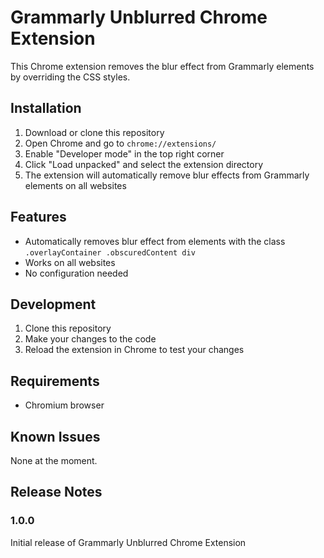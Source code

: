 # Grammarly Unblurred Chrome Extension

This Chrome extension removes the blur effect from Grammarly elements by overriding the CSS styles.

## Installation

1. Download or clone this repository
2. Open Chrome and go to `chrome://extensions/`
3. Enable "Developer mode" in the top right corner
4. Click "Load unpacked" and select the extension directory
5. The extension will automatically remove blur effects from Grammarly elements on all websites

## Features

- Automatically removes blur effect from elements with the class `.overlayContainer .obscuredContent div`
- Works on all websites
- No configuration needed

## Development

1. Clone this repository
2. Make your changes to the code
3. Reload the extension in Chrome to test your changes

## Requirements

- Chromium browser

## Known Issues

None at the moment.

## Release Notes

### 1.0.0

Initial release of Grammarly Unblurred Chrome Extension
